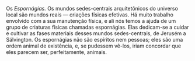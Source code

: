﻿Os *Espornágias.* Os mundos sedes-centrais arquitetônicos do universo local são mundos reais — criações físicas efetivas. Há muito trabalho envolvido com a sua manutenção física, e ali nós temos a ajuda de um grupo de criaturas físicas chamadas espornágias. Elas dedicam-se a cuidar e cultivar as fases materiais desses mundos sedes-centrais, de Jerusém a Sálvington. Os espornágias não são espíritos nem pessoas; eles são uma ordem animal de existência, e, se pudessem vê-los, iriam concordar que eles parecem ser, perfeitamente, animais.